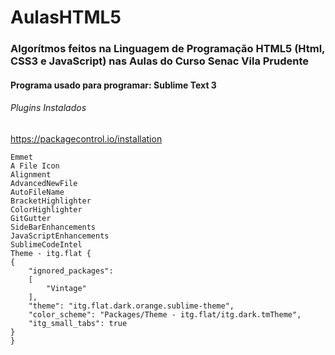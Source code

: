 # AulasHTML5
### Algorítmos feitos na Linguagem de Programação HTML5 (Html, CSS3 e JavaScript) nas Aulas do Curso Senac Vila Prudente 
  
  
#### Programa usado para programar: Sublime Text 3
###### Plugins Instalados

https://packagecontrol.io/installation

```
Emmet
A File Icon
Alignment
AdvancedNewFile
AutoFileName
BracketHighlighter
ColorHighlighter
GitGutter
SideBarEnhancements
JavaScriptEnhancements
SublimeCodeIntel
Theme - itg.flat {
{
	"ignored_packages":
	[
		"Vintage"
	],
	"theme": "itg.flat.dark.orange.sublime-theme",
	"color_scheme": "Packages/Theme - itg.flat/itg.dark.tmTheme",
	"itg_small_tabs": true
}
}
```
